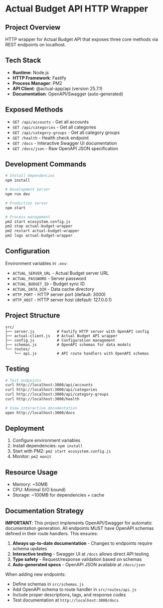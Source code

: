 # Actual Budget API HTTP Wrapper

## Project Overview
HTTP wrapper for Actual Budget API that exposes three core methods via REST endpoints on localhost.

## Tech Stack
- **Runtime**: Node.js
- **HTTP Framework**: Fastify
- **Process Manager**: PM2
- **API Client**: @actual-app/api (version 25.7.1)
- **Documentation**: OpenAPI/Swagger (auto-generated)

## Exposed Methods
- `GET /api/accounts` - Get all accounts
- `GET /api/categories` - Get all categories  
- `GET /api/category-groups` - Get all category groups
- `GET /health` - Health check endpoint
- `GET /docs` - Interactive Swagger UI documentation
- `GET /docs/json` - Raw OpenAPI JSON specification

## Development Commands
```bash
# Install dependencies
npm install

# Development server
npm run dev

# Production server
npm start

# Process management
pm2 start ecosystem.config.js
pm2 stop actual-budget-wrapper
pm2 restart actual-budget-wrapper
pm2 logs actual-budget-wrapper
```

## Configuration
Environment variables in `.env`:
- `ACTUAL_SERVER_URL` - Actual Budget server URL
- `ACTUAL_PASSWORD` - Server password
- `ACTUAL_BUDGET_ID` - Budget sync ID
- `ACTUAL_DATA_DIR` - Data cache directory
- `HTTP_PORT` - HTTP server port (default: 3000)
- `HTTP_HOST` - HTTP server host (default: 127.0.0.1)

## Project Structure
```
src/
├── server.js          # Fastify HTTP server with OpenAPI config
├── actual-client.js   # Actual Budget API wrapper
├── config.js          # Configuration management
├── schemas.js         # OpenAPI schemas for data models
└── routes/
    └── api.js         # API route handlers with OpenAPI schemas
```

## Testing
```bash
# Test endpoints
curl http://localhost:3000/api/accounts
curl http://localhost:3000/api/categories
curl http://localhost:3000/api/category-groups
curl http://localhost:3000/health

# View interactive documentation
open http://localhost:3000/docs
```

## Deployment
1. Configure environment variables
2. Install dependencies: `npm install`
3. Start with PM2: `pm2 start ecosystem.config.js`
4. Monitor: `pm2 monit`

## Resource Usage
- Memory: ~50MB
- CPU: Minimal (I/O bound)
- Storage: ~100MB for dependencies + cache

## Documentation Strategy
**IMPORTANT**: This project implements OpenAPI/Swagger for automatic documentation generation. All endpoints MUST have OpenAPI schemas defined in their route handlers. This ensures:

1. **Always up-to-date documentation** - Changes to endpoints require schema updates
2. **Interactive testing** - Swagger UI at `/docs` allows direct API testing
3. **Type safety** - Request/response validation based on schemas
4. **Auto-generated specs** - OpenAPI JSON available at `/docs/json`

When adding new endpoints:
- Define schemas in `src/schemas.js`
- Add OpenAPI schema to route handler in `src/routes/api.js`
- Include proper descriptions, tags, and response codes
- Test documentation at `http://localhost:3000/docs`